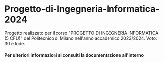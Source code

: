 # Progetto-di-Ingegneria-Informatica-2024
Progetto realizzato per il corso "PROGETTO DI INGEGNERIA INFORMATICA (5 CFU)" del Politecnico di Milano nell'anno accademico 2023/2024. Voto: 30 e lode.

#### **Per ulteriori informazioni si consulti la documentazione all'interno**
